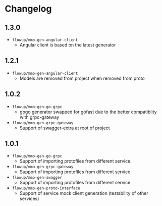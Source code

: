 # Changelog

## 1.3.0

* `flowup/mmo-gen-angular-client`
  * Angular client is based on the latest generator 

## 1.2.1

* `flowup/mmo-gen-angular-client`
  * Models are removed from project when removed from proto

## 1.0.2
* `flowup/mmo-gen-go-grpc`
  * gogo generator swapped for gofast due to the better compatiblity with grpc-gateway
* `flowup/mmo-gen-grpc-gateway`
  * Support of swagger-extra at root of project

## 1.0.1

* `flowup/mmo-gen-go-grpc`
  * Support of importing protofiles from different service
* `flowup/mmo-gen-grpc-gateway`
  * Support of importing protofiles from different service
* `flowup/mmo-gen-swagger`
  * Support of importing protofiles from different service
* `flowup/mmo-gen-proto-interface`
  * Support of service mock client generation (testability of other services)
